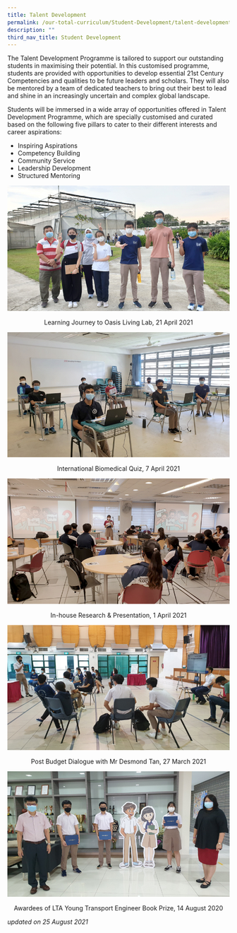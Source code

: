 ```yaml
---
title: Talent Development
permalink: /our-total-curriculum/Student-Development/talent-development/
description: ""
third_nav_title: Student Development
---
```

The Talent Development Programme is tailored to support our outstanding students in maximising their potential. In this customised programme, students are provided with opportunities to develop essential 21st Century Competencies and qualities to be future leaders and scholars. They will also be mentored by a team of dedicated teachers to bring out their best to lead and shine in an increasingly uncertain and complex global landscape.   

Students will be immersed in a wide array of opportunities offered in Talent Development Programme, which are specially customised and curated based on the following five pillars to cater to their different interests and career aspirations:  
  

*   Inspiring Aspirations
*   Competency Building
*   Community Service
*   Leadership Development
*   Structured Mentoring

![](/images/TMJC-CCP_SD_TD_01.jpeg)
<center>Learning Journey to Oasis Living Lab, 21 April 2021</center>

![](/images/TMJC-CCP_SD_TD_02.jpeg)
<center>International Biomedical Quiz, 7 April 2021</center>

![](/images/TMJC-CCP_SD_TD_03.jpeg)
<center>In-house Research & Presentation, 1 April 2021</center>

![](/images/TMJC-CCP_SD_TD_04.jpeg)
<center>Post Budget Dialogue with Mr Desmond Tan, 27 March 2021</center>

![](/images/TMJC-CCP_SD_TD_05.jpeg)
<center>Awardees of LTA Young Transport Engineer Book Prize, 14 August 2020</center>

_updated on 25 August 2021_
